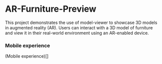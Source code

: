 # AR-Furniture-Preview
 
This project demonstrates the use of model-viewer to showcase 3D models in augmented reality (AR). Users can interact with a 3D model of furniture and view it in their real-world environment using an AR-enabled device.

### Mobile experience
(Mobile experience)[]
